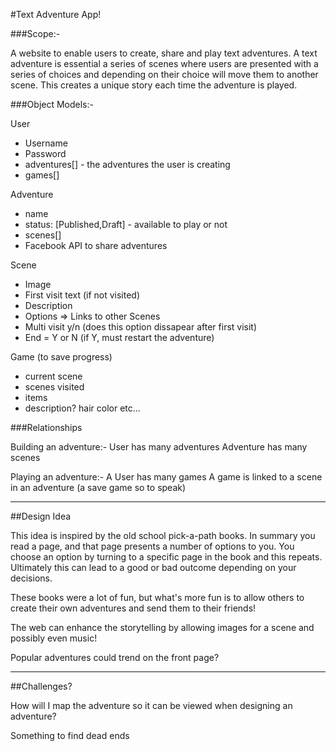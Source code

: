 #Text Adventure App!

###Scope:-

A website to enable users to create, share and play text adventures. A text adventure is essential a series of scenes where users are presented with a series of choices and depending on their choice will move them to another scene. This creates a unique story each time the adventure is played.


###Object Models:-

User

* Username
* Password
* adventures[] - the adventures the user is creating
* games[]

Adventure

* name
* status: [Published,Draft] - available to play or not
* scenes[]
* Facebook API to share adventures

Scene

* Image
* First visit text (if not visited)
* Description
* Options => Links to other Scenes
* Multi visit y/n (does this option dissapear after first visit)
* End = Y or N (if Y, must restart the adventure)

Game (to save progress)

* current scene
* scenes visited
* items
* description? hair color etc...

###Relationships

Building an adventure:-
User has many adventures
Adventure has many scenes

Playing an adventure:-
A User has many games
A game is linked to a scene in an adventure (a save game so to speak)

- - -
##Design Idea

This idea is inspired by the old school pick-a-path books.
In summary you read a page, and that page presents a number of options to you. You choose an option by turning to a specific page in the book and this repeats. Ultimately this can lead to a good or bad outcome depending on your decisions.

These books were a lot of fun, but what's more fun is to allow others to create their own adventures and send them to their friends!

The web can enhance the storytelling by allowing images for a scene and possibly even music!

Popular adventures could trend on the front page?

- - -
##Challenges?

How will I map the adventure so it can be viewed when designing an adventure?

Something to find dead ends